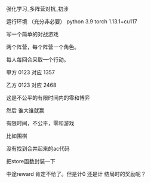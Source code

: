 
强化学习_多阵营对抗_初涉

运行环境 （充分非必要）
python 3.9
torch 1.13.1+cu117




写一个简单的对战游戏

两个阵营，每个阵营一个角色。

每人每回合采取一个行动。

甲方 0123 对应 1357

乙方 0123 对应 2468

这是不公平的有限时间内的零和博弈

然后 谁大谁就赢





有限时间，不公平，零和游戏

比如围棋







没有找到合并起来的ac代码

把store函数封装一下

中途reward 肯定不给了。但是计0 还是计 结局时的奖励呢？

